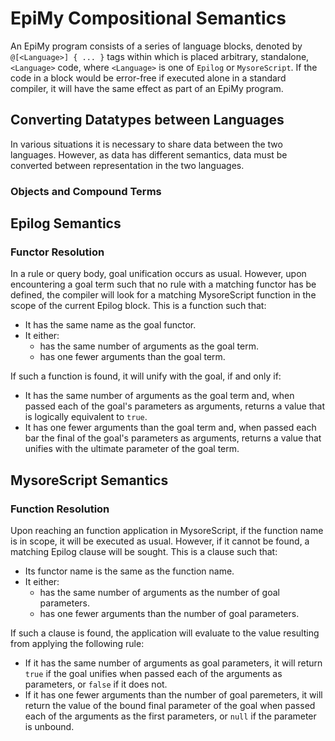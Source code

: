 # EpiMy Compositional Semantics
An EpiMy program consists of a series of language blocks, denoted by `@[<Language>] { ... }` tags within which is placed arbitrary, standalone, `<Language>` code, where `<Language>` is one of `Epilog` or `MysoreScript`.
If the code in a block would be error-free if executed alone in a standard compiler, it will have the same effect as part of an EpiMy program.

## Converting Datatypes between Languages
In various situations it is necessary to share data between the two languages. However, as data has different semantics, data must be converted between representation in the two languages.
### Objects and Compound Terms

## Epilog Semantics
### Functor Resolution
In a rule or query body, goal unification occurs as usual. However, upon encountering a goal term such that no rule with a matching functor has be defined, the compiler will look for a matching MysoreScript function in the scope of the current Epilog block. This is a function such that:
- It has the same name as the goal functor.
- It either:
    - has the same number of arguments as the goal term.
    - has one fewer arguments than the goal term.

If such a function is found, it will unify with the goal, if and only if:
- It has the same number of arguments as the goal term and, when passed each of the goal's parameters as arguments, returns a value that is logically equivalent to `true`.
- It has one fewer arguments than the goal term and, when passed each bar the final of the goal's parameters as arguments, returns a value that unifies with the ultimate parameter of the goal term.

## MysoreScript Semantics
### Function Resolution
Upon reaching an function application in MysoreScript, if the function name is in scope, it will be executed as usual. However, if it cannot be found, a matching Epilog clause will be sought. This is a clause such that:
- Its functor name is the same as the function name.
- It either:
    - has the same number of arguments as the number of goal parameters.
    - has one fewer arguments than the number of goal parameters.

If such a clause is found, the application will evaluate to the value resulting from applying the following rule:
- If it has the same number of arguments as goal parameters, it will return `true` if the goal unifies when passed each of the arguments as parameters, or `false` if it does not.
- If it has one fewer arguments than the number of goal paremeters, it will return the value of the bound final parameter of the goal when passed each of the arguments as the first parameters, or `null` if the parameter is unbound.